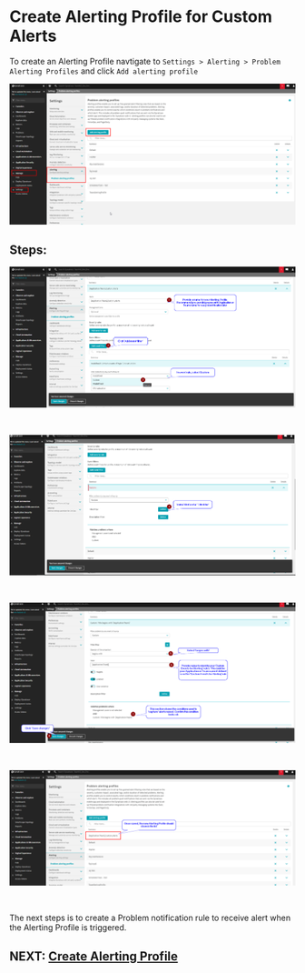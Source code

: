 # Create Alerting Profile for Custom Alerts

To create an Alerting Profile navtigate to `Settings > Alerting > Problem Alerting Profiles` and click `Add alerting profile`

![create alerting profile](images/alerting_profile_create.png)

## Steps:

![alerting profile filters 1](images/alerting_profile_event_filter_1.png)

<br/>

![alerting profile filters 2](images/alerting_profile_event_filter_2.png)

<br/>

![alerting profile filters 3](images/alerting_profile_event_filter_3.png)

<br/>

![alerting profile list](images/alerting_profile_event_filter_list.png)

<br/>

The next steps is to create a Problem notification rule to receive alert when the Alerting Profile is triggered.

## NEXT: [Create Alerting Profile](2_create_alerting_profile.md)
